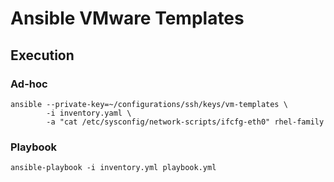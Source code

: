 # Ansible VMware Templates

## Execution

### Ad-hoc
```
ansible --private-key=~/configurations/ssh/keys/vm-templates \
        -i inventory.yaml \
        -a "cat /etc/sysconfig/network-scripts/ifcfg-eth0" rhel-family
```

### Playbook

```
ansible-playbook -i inventory.yml playbook.yml
```
